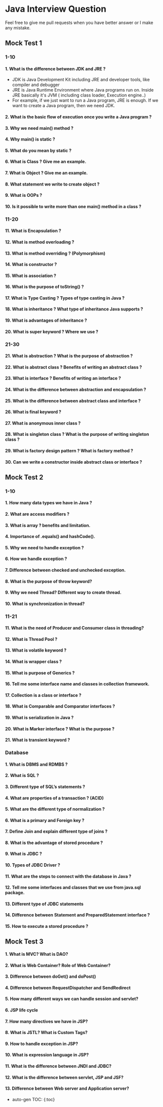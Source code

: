 # Java Interview Question

Feel free to give me pull requests when you have better answer or I make any mistake.

## Mock Test 1

### 1-10

#### 1.	What is the difference between JDK and JRE ?
- JDK is Java Development Kit including JRE and developer tools, like compiler and debugger 
- JRE is Java Runtime Environment where Java programs run on. Inside JRE basically it's JVM ( including class loader, Execution engine..) 
- For example, if we just want to run a Java program, JRE is enough. If we want to create a Java program, then we need JDK.
 
#### 2.	What is the basic flow of execution once you write a Java program ?
 
#### 3.	Why we need main() method ?
 
#### 4.	Why main() is static ?

#### 5.	What do you mean by static ?
  
#### 6.	What is Class ? Give me an example.
 
#### 7.	What is Object ? Give me an example. 
 
#### 8.	What statement we write to create object ?
 
#### 9.	What is OOPs ?
 
#### 10.	Is it possible to write more than one main() method in a class ?

### 11-20
#### 11.	What is Encapsulation ?
 
#### 12.	What is method overloading ?
 
#### 13.	What is method overriding ? (Polymorphism)
 
#### 14.	What is constructor ?
 
#### 15.	What is association ?
 
#### 16.	What is the purpose of toString() ? 
 
#### 17.	What is Type Casting ? Types of type casting in Java ?

#### 18.	What is inheritance ? What type of inheritance Java supports ?
 
#### 19.	What is advantages of inheritance ?
 
#### 20.	What is super keyword ? Where we use ?

### 21-30
#### 21.	What is abstraction ? What is the purpose of abstraction ?
 
#### 22.	What is abstract class ? Benefits of writing an abstract class ?
 
#### 23.	What is interface ? Benefits of writing an interface ?
 
#### 24.	What is the difference between abstraction and encapsulation ?
 
#### 25.	What is the difference between abstract class and interface ?
 
#### 26.	What is final keyword ?
 
#### 27.	What is anonymous inner class ?
 
#### 28.	What is singleton class ? What is the purpose of writing singleton class ?
 
#### 29.	What is factory design pattern ? What is factory method ?

#### 30.	Can we write a constructor inside abstract class or interface ?

## Mock Test 2

### 1-10
#### 1.	How many data types we have in Java ?

#### 2.	What are access modifiers ?

#### 3.	What is array ? benefits and limitation.

#### 4.	Importance of .equals() and hashCode().

#### 5.	Why we need to handle exception ?

#### 6.	How we handle exception ?

#### 7.	Difference between checked and unchecked exception.

#### 8.	What is the purpose of throw keyword?

#### 9.	Why we need Thread? Different way to create thread.

#### 10.	What is synchronization in thread?

### 11-21
#### 11.	What is the need of Producer and Consumer class in threading?

#### 12.	What is Thread Pool ?

#### 13.	What is volatile keyword ?

#### 14.	What is wrapper class ?

#### 15.	What is purpose of Generics ?

#### 16.	Tell me some interface name and classes in collection framework.

#### 17.	Collection is a class or interface ?

#### 18.	What is Comparable and Comparator interfaces ?

#### 19.	What is serialization in Java ?

#### 20.	What is Marker interface ? What is the purpose ?

#### 21.	What is transient keyword ?

### Database

#### 1.	What is DBMS and RDMBS ?

#### 2.	What is SQL ?

#### 3.	Different type of SQL’s statements ?

#### 4.	What are properties of a transaction ?	(ACID)

#### 5.	What are the different type of normalization ?

#### 6.	What is a primary and Foreign key ?

#### 7.	Define Join and explain different type of joins ?

#### 8.	What is the advantage of stored procedure ?

#### 9.	What is JDBC ?

#### 10.	Types of JDBC Driver ?

#### 11.	What are the steps to connect with the database in Java ?

#### 12.	Tell me some interfaces and classes that we use from java.sql package.

#### 13.	Different type of JDBC statements

#### 14.	Difference between Statement and PreparedStatement interface ?

#### 15.	How to execute a stored procedure ?

## Mock Test 3

#### 1.	What is MVC? What is DAO?

#### 2.	What is Web Container? Role of Web Container?

#### 3.	Difference between doGet() and doPost()

#### 4.	Difference between RequestDispatcher and SendRedirect

#### 5.	How many different ways we can handle session and servlet?

#### 6.	JSP life cycle

#### 7.	How many directives we have in JSP?

#### 8.	What is JSTL? What is Custom Tags?

#### 9.	How to handle exception in JSP?

#### 10.	What is expression language in JSP?

#### 11.	What is the difference between JNDI and JDBC?

#### 12.	What is the difference between servlet, JSP and JSF?

#### 13.	Difference between Web server and Application server?




* auto-gen TOC:
{:toc}
